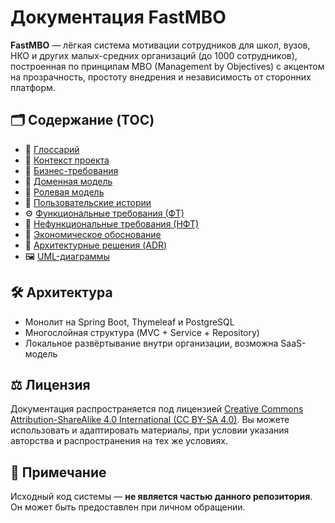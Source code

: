 # Документация FastMBO

**FastMBO** — лёгкая система мотивации сотрудников для школ, вузов, НКО и других малых-средних организаций (до 1000 сотрудников), построенная по принципам MBO (Management by Objectives) с акцентом на прозрачность, простоту внедрения и независимость от сторонних платформ.

## 🗂 Содержание (TOC)

- 🧠 [Глоссарий](docs/01_GLOSSARY.md)
- 📌 [Контекст проекта](docs/02_CONTEXT.md)
- 📄 [Бизнес-требования](docs/03_BUSINESS_REQUIREMENTS.md)
- 🧩 [Доменная модель](docs/04_DOMAIN_MODEL.md)
- 👥 [Ролевая модель](docs/05_ROLE_MODEL.md)
- 📄 [Пользовательские истории](docs/03_BUSINESS_REQUIREMENTS.md)
- ⚙️ [Функциональные требования (ФТ)](docs/06_FUNCTIONAL_REQUIREMENTS.md)
- 🔐 [Нефункциональные требования (НФТ)](docs/07_NONFUNCTIONAL_REQUIREMENTS.md)
- 🧮 [Экономическое обоснование](docs/03_BUSINESS_REQUIREMENTS.md)
- 🧱 [Архитектурные решения (ADR)](docs/99_ADR.md)
- 🖼 [UML-диаграммы](docs/uml/)

## 🛠 Архитектура

- Монолит на Spring Boot, Thymeleaf и PostgreSQL
- Многослойная структура (MVC + Service + Repository)
- Локальное развёртывание внутри организации, возможна SaaS-модель

## ⚖️ Лицензия

Документация распространяется под лицензией [Creative Commons Attribution-ShareAlike 4.0 International (CC BY-SA 4.0)](https://creativecommons.org/licenses/by-sa/4.0/). Вы можете использовать и адаптировать материалы, при условии указания авторства и распространения на тех же условиях.

## 📌 Примечание

Исходный код системы — **не является частью данного репозитория**. Он может быть предоставлен при личном обращении.